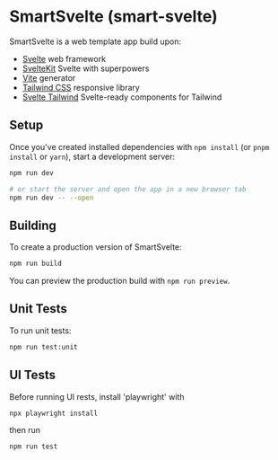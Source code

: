 # SmartSvelte (smart-svelte)

SmartSvelte is a web template app build upon:

* [Svelte](https://svelte.dev/) web framework 
* [SvelteKit](https://kit.svelte.dev/) Svelte with superpowers
* [Vite](https://vitejs.dev/) generator
* [Tailwind CSS](https://tailwindcss.com/) responsive library
* [Svelte Tailwind](https://flowbite-svelte.com/) Svelte-ready components for Tailwind

## Setup

Once you've created installed dependencies with `npm install` (or `pnpm install` or `yarn`), start a development server:

```bash
npm run dev

# or start the server and open the app in a new browser tab
npm run dev -- --open
```

## Building

To create a production version of SmartSvelte:

```bash
npm run build
```

You can preview the production build with `npm run preview`.

## Unit Tests

To run unit tests:

```bash
npm run test:unit
```

## UI Tests

Before running UI rests, install 'playwright' with

```bash
npx playwright install
```

then run

```bash
npm run test
```

